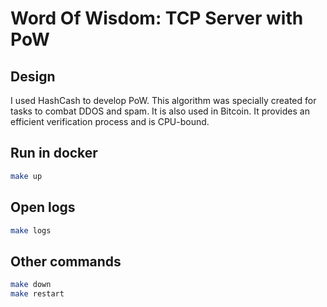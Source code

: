 # Word Of Wisdom: TCP Server with PoW

## Design
I used HashCash to develop PoW. This algorithm was specially created for tasks to combat DDOS and spam. It is also used in Bitcoin. It provides an efficient verification process and is CPU-bound.

## Run in docker
```bash
make up
```

## Open logs
```bash
make logs
```

## Other commands
```bash
make down
make restart
```